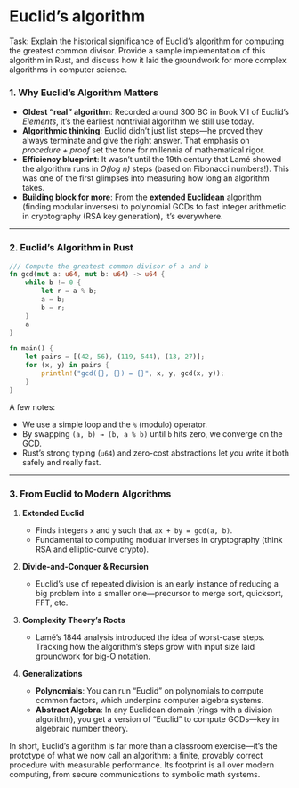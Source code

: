 # Euclid’s algorithm

Task: Explain the historical significance of Euclid’s algorithm for computing the greatest common divisor. Provide a sample implementation of this algorithm in Rust, and discuss how it laid the groundwork for more complex algorithms in computer science.


### 1. Why Euclid’s Algorithm Matters

* **Oldest “real” algorithm**: Recorded around 300 BC in Book VII of Euclid’s *Elements*, it’s the earliest nontrivial algorithm we still use today.
* **Algorithmic thinking**: Euclid didn’t just list steps—he proved they always terminate and give the right answer. That emphasis on *procedure + proof* set the tone for millennia of mathematical rigor.
* **Efficiency blueprint**: It wasn’t until the 19th century that Lamé showed the algorithm runs in *O(log n)* steps (based on Fibonacci numbers!). This was one of the first glimpses into measuring how long an algorithm takes.
* **Building block for more**: From the **extended Euclidean** algorithm (finding modular inverses) to polynomial GCDs to fast integer arithmetic in cryptography (RSA key generation), it’s everywhere.

---

### 2. Euclid’s Algorithm in Rust

```rust
/// Compute the greatest common divisor of a and b
fn gcd(mut a: u64, mut b: u64) -> u64 {
    while b != 0 {
        let r = a % b;
        a = b;
        b = r;
    }
    a
}

fn main() {
    let pairs = [(42, 56), (119, 544), (13, 27)];
    for (x, y) in pairs {
        println!("gcd({}, {}) = {}", x, y, gcd(x, y));
    }
}
```

A few notes:

* We use a simple loop and the `%` (modulo) operator.
* By swapping `(a, b) → (b, a % b)` until `b` hits zero, we converge on the GCD.
* Rust’s strong typing (`u64`) and zero-cost abstractions let you write it both safely and really fast.

---

### 3. From Euclid to Modern Algorithms

1. **Extended Euclid**

   * Finds integers `x` and `y` such that `ax + by = gcd(a, b)`.
   * Fundamental to computing modular inverses in cryptography (think RSA and elliptic-curve crypto).

2. **Divide-and-Conquer & Recursion**

   * Euclid’s use of repeated division is an early instance of reducing a big problem into a smaller one—precursor to merge sort, quicksort, FFT, etc.

3. **Complexity Theory’s Roots**

   * Lamé’s 1844 analysis introduced the idea of worst-case steps. Tracking how the algorithm’s steps grow with input size laid groundwork for big-O notation.

4. **Generalizations**

   * **Polynomials**: You can run “Euclid” on polynomials to compute common factors, which underpins computer algebra systems.
   * **Abstract Algebra**: In any Euclidean domain (rings with a division algorithm), you get a version of “Euclid” to compute GCDs—key in algebraic number theory.

In short, Euclid’s algorithm is far more than a classroom exercise—it’s the prototype of what we now call an algorithm: a finite, provably correct procedure with measurable performance. Its footprint is all over modern computing, from secure communications to symbolic math systems.
